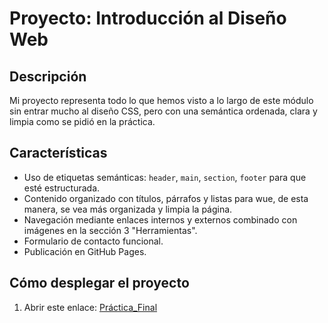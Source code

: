 # Proyecto: Introducción al Diseño Web

## Descripción
Mi proyecto representa todo lo que hemos visto a lo largo de este módulo sin entrar mucho al diseño CSS, pero con una semántica ordenada, clara y limpia como se pidió en la práctica.

## Características
- Uso de etiquetas semánticas: `header`, `main`, `section`, `footer` para que esté estructurada.
- Contenido organizado con títulos, párrafos y listas para wue, de esta manera, se vea más organizada y limpia la página.
- Navegación mediante enlaces internos y externos combinado con imágenes en la sección 3 "Herramientas".
- Formulario de contacto funcional.
- Publicación en GitHub Pages.

## Cómo desplegar el proyecto
1. Abrir este enlace: [Práctica_Final](https://jplacaud.github.io/Pr-ctica_Final/)

